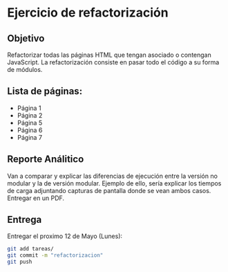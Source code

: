 # Ejercicio de refactorización

## Objetivo
Refactorizar todas las páginas HTML que tengan asociado o contengan JavaScript. La refactorización consiste en pasar todo el código a su forma de módulos.

## Lista de páginas:
* Página 1
* Página 2
* Página 5
* Página 6
* Página 7

## Reporte Análitico
Van a comparar y explicar las diferencias de ejecución entre la versión no modular y la de versión modular. Ejemplo de ello, sería explicar los tiempos de carga adjuntando capturas de pantalla donde se vean ambos casos.
Entregar en un PDF.

## Entrega
Entregar el proximo 12 de Mayo (Lunes):

``` bash
git add tareas/
git commit -m "refactorizacion"
git push